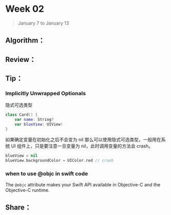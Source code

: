 # Week 02

> January 7 to January 13

## Algorithm：


## Review：


## Tip：
### Implicitly Unwrapped Optionals
隐式可选类型

```swift
class Card() {
    var name: String?
    var blueView: UIView!
}
```
如果确定变量在初始化之后不会变为 nil 那么可以使用隐式可选类型，一般用在系统 UI 组件上，只是要注意一旦变量为 nil，此时调用变量的方法会 crash。
```swift
blueView = nil
blueView.backgroundColor = UIColor.red // crash
```

### when to use @objc in swift code
The `@objc` attribute makes your Swift API available in Objective-C and the Objective-C runtime.

## Share：

